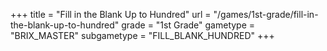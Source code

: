 +++
title = "Fill in the Blank Up to Hundred"
url = "/games/1st-grade/fill-in-the-blank-up-to-hundred"
grade = "1st Grade"
gametype = "BRIX_MASTER"
subgametype = "FILL_BLANK_HUNDRED"
+++